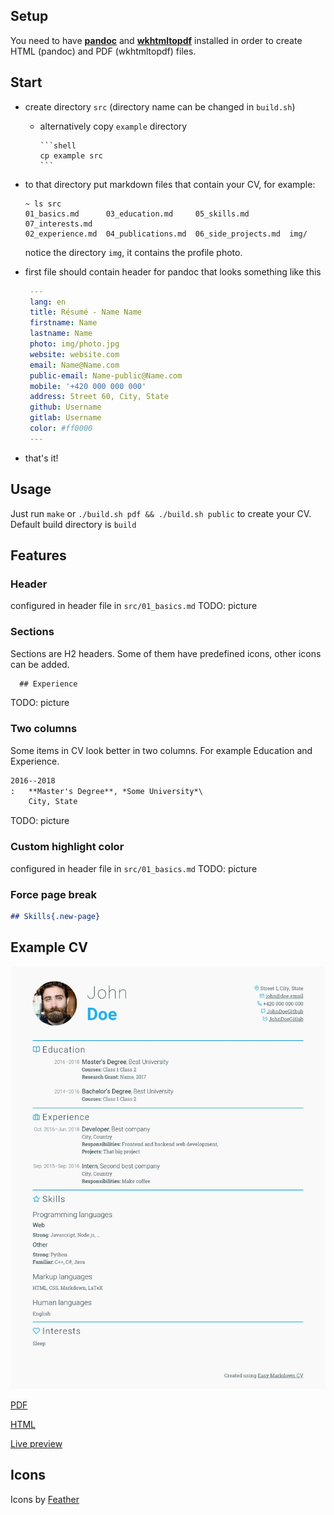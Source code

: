 ## Setup

You need to have [**pandoc**](https://pandoc.org/) and [**wkhtmltopdf**](https://wkhtmltopdf.org/)
installed in order to create HTML (pandoc) and PDF (wkhtmltopdf) files.

## Start

- create directory `src` (directory name can be changed in `build.sh`)
    - alternatively copy `example` directory

          ```shell
          cp example src
          ```

- to that directory put markdown files that contain your CV, for example:

    ```shell
    ~ ls src
    01_basics.md      03_education.md     05_skills.md         07_interests.md
    02_experience.md  04_publications.md  06_side_projects.md  img/
    ```

    notice the directory `img`, it contains the profile photo.
- first file should contain header for pandoc that looks something like this

    ```yaml
     ---
     lang: en
     title: Résumé - Name Name
     firstname: Name
     lastname: Name
     photo: img/photo.jpg
     website: website.com
     email: Name@Name.com
     public-email: Name-public@Name.com
     mobile: '+420 000 000 000'
     address: Street 60, City, State
     github: Username
     gitlab: Username
     color: #ff0000
     ---
    ```

- that's it!

## Usage

Just run `make` or `./build.sh pdf && ./build.sh public` to create your CV.
Default build directory is `build`

## Features

### Header

configured in header file in `src/01_basics.md`
TODO: picture

### Sections

Sections are H2 headers.
Some of them have predefined icons, other icons can be added.

```markdown
  ## Experience
```
TODO: picture

### Two columns

Some items in CV look better in two columns.
For example Education and Experience.

```markdown
2016--2018
:   **Master's Degree**, *Some University*\
    City, State

```
TODO: picture

### Custom highlight color

configured in header file in `src/01_basics.md`
TODO: picture

### Force page break

```markdown
## Skills{.new-page}
```

## Example CV

![Example JPG](./example_build/cv.jpg)

[PDF](./example_build/cv.pdf)

[HTML](./example_build/cv.html)

[Live preview](https://viliamv.gitlab.io/easy-markdown-cv/)

## Icons
Icons by [Feather](https://github.com/feathericons/feather)

